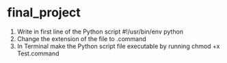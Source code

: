 # final_project

1. Write in first line of the Python script #!/usr/bin/env python
2. Change the extension of the file to .command
3. In Terminal make the Python script file executable by running chmod +x Test.command 
